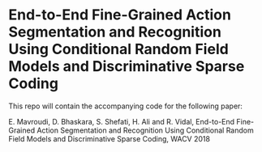 # End-to-End Fine-Grained Action Segmentation and Recognition Using Conditional Random Field Models and Discriminative Sparse Coding

This repo will contain the accompanying code for the following paper:

E. Mavroudi, D. Bhaskara, S. Shefati, H. Ali and R. Vidal, End-to-End Fine-Grained Action Segmentation and Recognition Using Conditional Random Field Models and Discriminative Sparse Coding, WACV 2018
